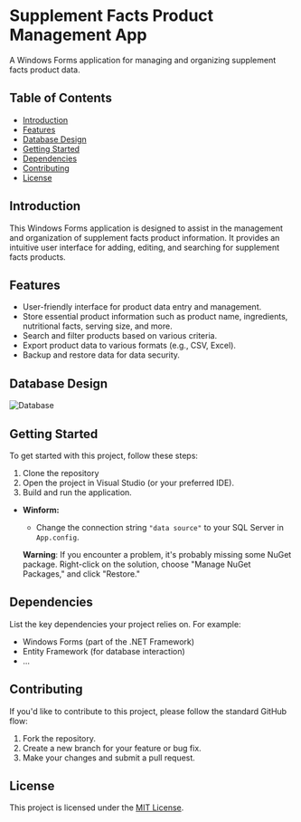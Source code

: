 # Supplement Facts Product Management App

A Windows Forms application for managing and organizing supplement facts product data.

## Table of Contents

- [Introduction](#introduction)
- [Features](#features)
- [Database Design](#database-design)
- [Getting Started](#getting-started)
- [Dependencies](#dependencies)
- [Contributing](#contributing)
- [License](#license)

## Introduction

This Windows Forms application is designed to assist in the management and organization of supplement facts product information. It provides an intuitive user interface for adding, editing, and searching for supplement facts products.

## Features

- User-friendly interface for product data entry and management.
- Store essential product information such as product name, ingredients, nutritional facts, serving size, and more.
- Search and filter products based on various criteria.
- Export product data to various formats (e.g., CSV, Excel).
- Backup and restore data for data security.

## Database Design
![Database](https://github.com/nakhoacool/WindowsFormsFinalSE/assets/77623180/23f45db0-806b-4d18-9dee-85c5c297209a)
## Getting Started

To get started with this project, follow these steps:
1. Clone the repository
2. Open the project in Visual Studio (or your preferred IDE).
3. Build and run the application.
- **Winform:**

  - Change the connection string `"data source"` to your SQL Server in `App.config`.

  **Warning**: If you encounter a problem, it's probably missing some NuGet package. Right-click on the solution, choose "Manage NuGet Packages," and click "Restore."

## Dependencies

List the key dependencies your project relies on. For example:

- Windows Forms (part of the .NET Framework)
- Entity Framework (for database interaction)
- ...

## Contributing

If you'd like to contribute to this project, please follow the standard GitHub flow:

1. Fork the repository.
2. Create a new branch for your feature or bug fix.
3. Make your changes and submit a pull request.

## License
This project is licensed under the [MIT License](LICENSE).
